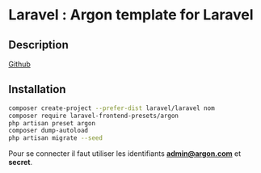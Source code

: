 # Laravel : Argon template for Laravel

## Description

[Github](https://github.com/creativetimofficial/argon-dashboard)

## Installation

```bash
composer create-project --prefer-dist laravel/laravel nom
composer require laravel-frontend-presets/argon
php artisan preset argon
composer dump-autoload
php artisan migrate --seed
```

Pour se connecter il faut utiliser les identifiants **admin@argon.com** et **secret**.
